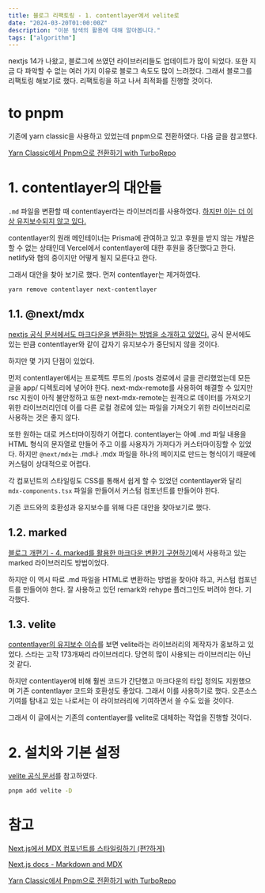 ```yaml
---
title: 블로그 리팩토링 - 1. contentlayer에서 velite로
date: "2024-03-20T01:00:00Z"
description: "이분 탐색의 활용에 대해 알아봅니다."
tags: ["algorithm"]
---
```


nextjs 14가 나왔고, 블로그에 쓰였던 라이브러리들도 업데이트가 많이 되었다. 또한 지금 다 파악할 수 없는 여러 가지 이유로 블로그 속도도 많이 느려졌다. 그래서 블로그를 리팩토링 해보기로 했다. 리팩토링을 하고 나서 최적화를 진행할 것이다.

# to pnpm

기존에 yarn classic을 사용하고 있었는데 pnpm으로 전환하였다. 다음 글을 참고했다.

[Yarn Classic에서 Pnpm으로 전환하기 with TurboRepo](https://medium.com/wantedjobs/yarn-classic%EC%97%90%EC%84%9C-pnpm%EC%9C%BC%EB%A1%9C-%EC%A0%84%ED%99%98%ED%95%98%EA%B8%B0-with-turborepo-7c0c37cb3f9e)

# 1. contentlayer의 대안들

`.md` 파일을 변환할 때 contentlayer라는 라이브러리를 사용하였다. [하지만 이는 더 이상 유지보수되지 않고 있다.](https://github.com/contentlayerdev/contentlayer/issues/429)

contentlayer의 원래 메인테이너는 Prisma에 관여하고 있고 후원을 받지 않는 개발은 할 수 없는 상태인데 Vercel에서 contentlayer에 대한 후원을 중단했다고 한다. netlify와 협의 중이지만 어떻게 될지 모른다고 한다.

그래서 대안을 찾아 보기로 했다. 먼저 contentlayer는 제거하였다.

```bash
yarn remove contentlayer next-contentlayer
```

## 1.1. @next/mdx

[nextjs 공식 문서에서도 마크다운을 변환하는 방법을 소개하고 있었다.](https://nextjs.org/docs/app/building-your-application/configuring/mdx) 공식 문서에도 있는 만큼 contentlayer와 같이 갑자기 유지보수가 중단되지 않을 것이다.

하지만 몇 가지 단점이 있었다.

먼저 contentlayer에서는 프로젝트 루트의 /posts 경로에서 글을 관리했었는데 모든 글을 app/ 디렉토리에 넣어야 한다. next-mdx-remote를 사용하여 해결할 수 있지만 rsc 지원이 아직 불안정하고 또한 next-mdx-remote는 원격으로 데이터를 가져오기 위한 라이브러리인데 이를 다른 로컬 경로에 있는 파일을 가져오기 위한 라이브러리로 사용하는 것은 좋지 않다.

또한 원하는 대로 커스터마이징하기 어렵다. contentlayer는 아예 .md 파일 내용을 HTML 형식의 문자열로 만들어 주고 이를 사용자가 가져다가 커스터마이징할 수 있었다. 하지만 `@next/mdx`는 .md나 .mdx 파일을 하나의 페이지로 만드는 형식이기 때문에 커스텀이 상대적으로 어렵다.

각 컴포넌트의 스타일링도 CSS를 통해서 쉽게 할 수 있었던 contentlayer와 달리 `mdx-components.tsx` 파일을 만들어서 커스텀 컴포넌트를 만들어야 한다.

기존 코드와의 호환성과 유지보수를 위해 다른 대안을 찾아보기로 했다.

## 1.2. marked

[블로그 개편기 - 4. marked를 활용한 마크다운 변환기 구현하기](https://blog.itcode.dev/posts/2021/10/28/nextjs-reorganization-4)에서 사용하고 있는 marked 라이브러리도 방법이었다.

하지만 이 역시 따로 .md 파일을 HTML로 변환하는 방법을 찾아야 하고, 커스텀 컴포넌트를 만들어야 한다. 잘 사용하고 있던 remark와 rehype 플러그인도 버려야 한다. 기각했다.

## 1.3. velite

[contentlayer의 유지보수 이슈](https://github.com/contentlayerdev/contentlayer/issues/429)를 보면 velite라는 라이브러리의 제작자가 홍보하고 있었다. 스타는 고작 173개짜리 라이브러리다. 당연히 많이 사용되는 라이브러리는 아닌 것 같다.

하지만 contentlayer에 비해 훨씬 코드가 간단했고 마크다운의 타입 정의도 지원했으며 기존 contentlayer 코드와 호환성도 좋았다. 그래서 이를 사용하기로 했다. 오픈소스 기여를 탐내고 있는 나로서는 이 라이브러리에 기여하면서 쓸 수도 있을 것이다.

그래서 이 글에서는 기존의 contentlayer를 velite로 대체하는 작업을 진행할 것이다.

# 2. 설치와 기본 설정

[velite 공식 문서](https://velite.js.org/)를 참고하였다.

```bash
pnpm add velite -D
```


# 참고

[Next.js에서 MDX 컴포넌트를 스타일링하기 (편?하게)](https://velog.io/@gomiseki/Next.js%EC%97%90%EC%84%9C-MDX-%EC%BB%B4%ED%8F%AC%EB%84%8C%ED%8A%B8%EB%A5%BC-%EC%8A%A4%ED%83%80%EC%9D%BC%EB%A7%81%ED%95%98%EA%B8%B0-%ED%8E%B8%ED%95%98%EA%B2%8C)

[Next.js docs - Markdown and MDX](https://nextjs.org/docs/app/building-your-application/configuring/mdx)

[Yarn Classic에서 Pnpm으로 전환하기 with TurboRepo](https://medium.com/wantedjobs/yarn-classic%EC%97%90%EC%84%9C-pnpm%EC%9C%BC%EB%A1%9C-%EC%A0%84%ED%99%98%ED%95%98%EA%B8%B0-with-turborepo-7c0c37cb3f9e)